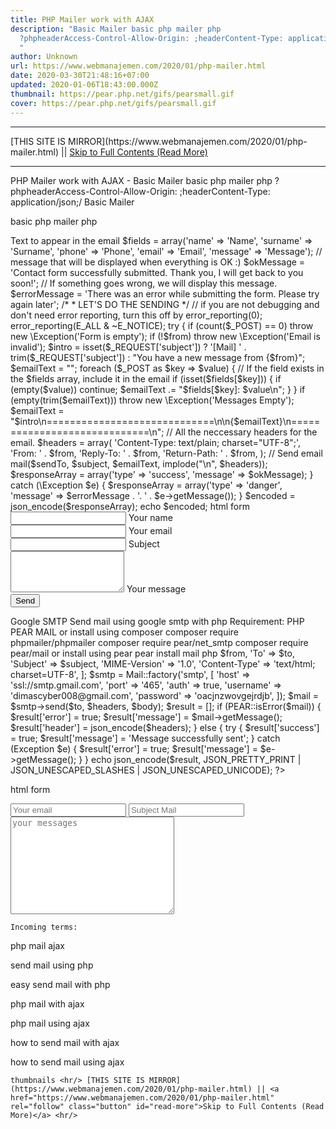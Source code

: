 ```yaml
---
title: PHP Mailer work with AJAX
description: "Basic Mailer basic php mailer php
  ?phpheaderAccess-Control-Allow-Origin: ;headerContent-Type: application/json;/
  "
author: Unknown
url: https://www.webmanajemen.com/2020/01/php-mailer.html
date: 2020-03-30T21:48:16+07:00
updated: 2020-01-06T18:43:00.000Z
thumbnail: https://pear.php.net/gifs/pearsmall.gif
cover: https://pear.php.net/gifs/pearsmall.gif
---
```


<hr/> [THIS SITE IS MIRROR](https://www.webmanajemen.com/2020/01/php-mailer.html) || <a href="https://www.webmanajemen.com/2020/01/php-mailer.html" rel="follow" class="button" id="read-more">Skip to Full Contents (Read More)</a> <hr/> PHP Mailer work with AJAX - Basic Mailer basic php mailer php ?phpheaderAccess-Control-Allow-Origin: ;headerContent-Type: application/json;/  Basic Mailer
  
basic php mailer
  php  
<?php
header('Access-Control-Allow-Origin: *');
header('Content-Type: application/json');
/*
 *  CONFIGURE EVERYTHING HERE
 */
// an email address that will be in the From field of the email.
$from = isset($_REQUEST['from']) ? $_REQUEST['from'] : 'example@mail.com';
$from = filter_var($from, FILTER_VALIDATE_EMAIL) ? $from : null;
// an email address that will receive the email with the output of the form
$sendTo = 'dimaslanjaka.superuser@blogger.com';
// subject of the email
$subject = 'New message';
// form field names and their translations.
// array variable name => Text to appear in the email
$fields = array('name' => 'Name', 'surname' => 'Surname', 'phone' => 'Phone', 'email' => 'Email', 'message' => 'Message');
// message that will be displayed when everything is OK :)
$okMessage = 'Contact form successfully submitted. Thank you, I will get back to you soon!';
// If something goes wrong, we will display this message.
$errorMessage = 'There was an error while submitting the form. Please try again later';
/*
 *  LET'S DO THE SENDING
 */
// if you are not debugging and don't need error reporting, turn this off by error_reporting(0);
error_reporting(E_ALL & ~E_NOTICE);
try {
  if (count($_POST) == 0) throw new \Exception('Form is empty');
  if (!$from) throw new \Exception('Email is invalid');
  $intro = isset($_REQUEST['subject']) ? '[Mail] ' . trim($_REQUEST['subject']) : "You have a new message from {$from}";
  $emailText = "";
  foreach ($_POST as $key => $value) {
    // If the field exists in the $fields array, include it in the email
    if (isset($fields[$key])) {
      if (empty($value)) continue;
      $emailText .= "$fields[$key]: $value\n";
    }
  }
  if (empty(trim($emailText))) throw new \Exception('Messages Empty');
  $emailText = "$intro\n=============================\n\n{$emailText}\n=============================\n";
  // All the neccessary headers for the email.
  $headers = array(
    'Content-Type: text/plain; charset="UTF-8";',
    'From: ' . $from,
    'Reply-To: ' . $from,
    'Return-Path: ' . $from,
  );
  // Send email
  mail($sendTo, $subject, $emailText, implode("\n", $headers));
  $responseArray = array('type' => 'success', 'message' => $okMessage);
} catch (\Exception $e) {
  $responseArray = array('type' => 'danger', 'message' => $errorMessage . '. ' . $e->getMessage());
}
$encoded = json_encode($responseArray);
echo $encoded;
  html form  
    <form class="p-5 grey-text" id="cForm">
      <div class="md-form form-sm"> <i class="fa fa-user prefix"></i>
        <input type="text" id="form3" name="name" class="form-control form-control-sm">
        <label for="form3">Your name</label>
      </div>
      <div class="md-form form-sm"> <i class="fa fa-envelope prefix"></i>
        <input type="text" id="form2" name="email" class="form-control form-control-sm">
        <label for="form2">Your email</label>
      </div>
      <div class="md-form form-sm"> <i class="fa fa-tag prefix"></i>
        <input type="text" id="form32" name="subject" class="form-control form-control-sm">
        <label for="form34">Subject</label>
      </div>
      <div class="md-form form-sm"> <i class="fa fa-pencil-alt prefix"></i>
        <textarea name="message" type="text" id="form8" class="md-textarea form-control form-control-sm"
          rows="4"></textarea>
        <label for="form8">Your message</label>
      </div>
      <div class="text-center mt-4">
        <button class="btn btn-primary waves-effect waves-light">Send <i class="fa fa-paper-plane ml-1"></i></button>
      </div>
    </form>
   
Google SMTP
  
Send mail using google smtp with php
  Requirement:     
      
        PHP PEAR MAIL        or install using composer         
        composer require phpmailer/phpmailer
        composer require pear/net_smtp
        composer require pear/mail
        
        or install using pear         
        pear install mail
        
      
    
    php  
  <?php
  $subject = isset($_REQUEST['subject']) ? trim($_REQUEST['subject']) : 'Subject Mail';
  $body = isset($_REQUEST['body']) ? trim($_REQUEST['body']) : 'Body Mail';
  $from = isset($_REQUEST['from']) ? trim($_REQUEST['from']) : 'dimascyber008@gmail.com';
  $body = "$body\n#end";
  $headers = [
    'From' => $from,
    'To' => $to,
    'Subject' => $subject,
    'MIME-Version' => '1.0',
    'Content-Type' => 'text/html; charset=UTF-8',
  ];
  $smtp = Mail::factory('smtp', [
    'host' => 'ssl://smtp.gmail.com',
    'port' => '465',
    'auth' => true,
    'username' => 'dimascyber008@gmail.com',
    'password' => 'oacjnzwovgejrdjb',
  ]);
  $mail = $smtp->send($to, $headers, $body);
  $result = [];
  if (PEAR::isError($mail)) {
    $result['error'] = true;
    $result['message'] = $mail->getMessage();
    $result['header'] = json_encode($headers);
  } else {
    try {
      $result['success'] = true;
      $result['message'] = 'Message successfully sent';
    } catch (Exception $e) {
      $result['error'] = true;
      $result['message'] = $e->getMessage();
    }
  }
  echo json_encode($result, JSON_PRETTY_PRINT | JSON_UNESCAPED_SLASHES | JSON_UNESCAPED_UNICODE);
  ?>
  html form  
  <form action="namefile.php" method="post">
    <input type="email" name="from" placeholder="Your email" class="form-control">
    <input type="text" name="subject" placeholder="Subject Mail" class="form-control">
    <textarea name="body" id="" cols="30" rows="10" class="form-control" placeholder="your messages"></textarea>
  </form>
  
    Incoming terms:    
      
php mail ajax
      
send mail using php
      
easy send mail with php
      
php mail with ajax
      
php mail using ajax
      
how to send mail with ajax
      
how to send mail using ajax
    
    thumbnails <hr/> [THIS SITE IS MIRROR](https://www.webmanajemen.com/2020/01/php-mailer.html) || <a href="https://www.webmanajemen.com/2020/01/php-mailer.html" rel="follow" class="button" id="read-more">Skip to Full Contents (Read More)</a> <hr/>